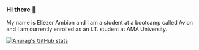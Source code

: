 ### Hi there 👋

My name is Eliezer Ambion and I am a student at a bootcamp called Avion and I am currently enrolled as an I.T. student at AMA University.

[![Anurag's GitHub stats](https://github-readme-stats.vercel.app/api?username=EliezerAmbion&show_icons=true&theme=radical)](https://github.com/EliezerAmbion/github-readme-stats)
<!--
**EliezerAmbion/EliezerAmbion** is a ✨ _special_ ✨ repository because its `README.md` (this file) appears on your GitHub profile.

Here are some ideas to get you started:

- 🔭 I’m currently working on ...
- 🌱 I’m currently learning ...
- 👯 I’m looking to collaborate on ...
- 🤔 I’m looking for help with ...
- 💬 Ask me about ...
- 📫 How to reach me: ...
- 😄 Pronouns: ...
- ⚡ Fun fact: ...
-->

